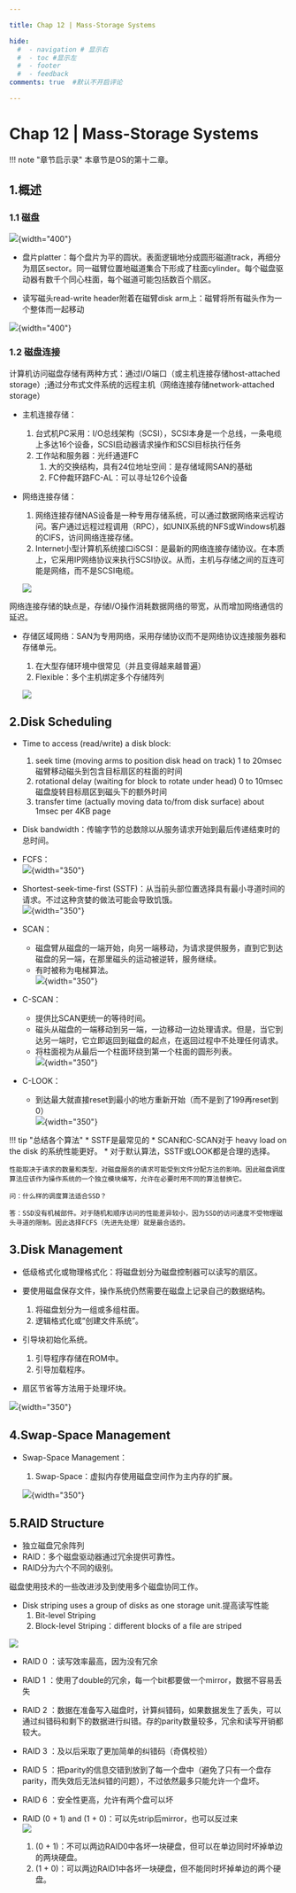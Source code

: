 ```yaml
---

title: Chap 12 | Mass-Storage Systems

hide:
  #  - navigation # 显示右
  #  - toc #显示左
  #  - footer
  #  - feedback  
comments: true  #默认不开启评论

---
```


<h1 id="欢迎">Chap 12 | Mass-Storage Systems</h1>

!!! note "章节启示录"
    <!-- === "Tab 1" -->
        <!-- Markdown **content**. -->
    <!-- === "Tab 2"
        More Markdown **content**. -->
    本章节是OS的第十二章。

## 1.概述
### 1.1 磁盘
![](./img/124.png){width="400"}     

* 盘片platter：每个盘片为平的圆状。表面逻辑地分成圆形磁道track，再细分为扇区sector。同一磁臂位置地磁道集合下形成了柱面cylinder。每个磁盘驱动器有数千个同心柱面，每个磁道可能包括数百个扇区。

* 读写磁头read-write header附着在磁臂disk arm上：磁臂将所有磁头作为一个整体而一起移动

![](./img/132.png){width="400"}
### 1.2 磁盘连接
计算机访问磁盘存储有两种方式：通过I/O端口（或主机连接存储host-attached storage）;通过分布式文件系统的远程主机（网络连接存储network-attached storage）

* 主机连接存储：
    1. 台式机PC采用：I/O总线架构（SCSI），SCSI本身是一个总线，一条电缆上多达16个设备，SCSI启动器请求操作和SCSI目标执行任务
    2. 工作站和服务器：光纤通道FC
        1. 大的交换结构，具有24位地址空间：是存储域网SAN的基础
        2. FC仲裁环路FC-AL：可以寻址126个设备

* 网络连接存储：
    1. 网络连接存储NAS设备是一种专用存储系统，可以通过数据网络来远程访问。客户通过远程过程调用（RPC），如UNIX系统的NFS或Windows机器的CIFS，访问网络连接存储。
    2. Internet小型计算机系统接口iSCSI：是最新的网络连接存储协议。在本质上，它采用IP网络协议来执行SCSI协议。从而，主机与存储之间的互连可能是网络，而不是SCSI电缆。

    ![](./img/125.png)

网络连接存储的缺点是，存储I/O操作消耗数据网络的带宽，从而增加网络通信的延迟。

* 存储区域网络：SAN为专用网络，采用存储协议而不是网络协议连接服务器和存储单元。
    1. 在大型存储环境中很常见（并且变得越来越普遍）
    2. Flexible：多个主机绑定多个存储阵列

    ![](./img/126.png)

## 2.Disk Scheduling
* Time to access (read/write) a disk block:
    1. seek time (moving arms to position disk head on track) 1 to 20msec 磁臂移动磁头到包含目标扇区的柱面的时间
    2. rotational delay (waiting for block to rotate under head) 0 to 10msec 磁盘旋转目标扇区到磁头下的额外时间
    3. transfer time (actually moving data to/from disk surface) about 1msec per 4KB page 

* Disk bandwidth：传输字节的总数除以从服务请求开始到最后传递结束时的总时间。

* FCFS：    
    ![](./img/127.png){width="350"}

* Shortest-seek-time-first (SSTF)：从当前头部位置选择具有最小寻道时间的请求。不过这种贪婪的做法可能会导致饥饿。         
    ![](./img/128.png){width="350"}

* SCAN：
    * 磁盘臂从磁盘的一端开始，向另一端移动，为请求提供服务，直到它到达磁盘的另一端，在那里磁头的运动被逆转，服务继续。
    * 有时被称为电梯算法。      
    ![](./img/129.png){width="350"}

* C-SCAN：
    * 提供比SCAN更统一的等待时间。
    * 磁头从磁盘的一端移动到另一端，一边移动一边处理请求。但是，当它到达另一端时，它立即返回到磁盘的起点，在返回过程中不处理任何请求。
    * 将柱面视为从最后一个柱面环绕到第一个柱面的圆形列表。      
    ![](./img/130.png){width="350"}

* C-LOOK：
    * 到达最大就直接reset到最小的地方重新开始（而不是到了199再reset到0）        
    ![](./img/131.png){width="350"}

!!! tip "总结各个算法"
    * SSTF是最常见的
    * SCAN和C-SCAN对于 heavy load on the disk 的系统性能更好。
    * 对于默认算法，SSTF或LOOK都是合理的选择。

    性能取决于请求的数量和类型，对磁盘服务的请求可能受到文件分配方法的影响。因此磁盘调度算法应该作为操作系统的一个独立模块编写，允许在必要时用不同的算法替换它。
    
    问：什么样的调度算法适合SSD？

    答：SSD没有机械部件。对于随机和顺序访问的性能差异较小，因为SSD的访问速度不受物理磁头寻道的限制。因此选择FCFS（先进先处理）就是最合适的。

## 3.Disk Management
* 低级格式化或物理格式化：将磁盘划分为磁盘控制器可以读写的扇区。

* 要使用磁盘保存文件，操作系统仍然需要在磁盘上记录自己的数据结构。
    1. 将磁盘划分为一组或多组柱面。
    2. 逻辑格式化或“创建文件系统”。

* 引导块初始化系统。
    1. 引导程序存储在ROM中。
    2. 引导加载程序。

* 扇区节省等方法用于处理坏块。


![](./img/133.png){width="350"}

## 4.Swap-Space Management
* Swap-Space Management：
    1. Swap-Space：虚拟内存使用磁盘空间作为主内存的扩展。

    ![](./img/134.png){width="350"}

## 5.RAID Structure
* 独立磁盘冗余阵列
* RAID：多个磁盘驱动器通过冗余提供可靠性。
* RAID分为六个不同的级别。


磁盘使用技术的一些改进涉及到使用多个磁盘协同工作。


* Disk striping uses a group of disks as one storage unit.提高读写性能
    1. Bit-level Striping
    2. Block-level Striping：different blocks of a file are striped

![](./img/135.png)   

* RAID 0 ：读写效率最高，因为没有冗余       
* RAID 1 ：使用了double的冗余，每一个bit都要做一个mirror，数据不容易丢失
* RAID 2 ：数据在准备写入磁盘时，计算纠错码，如果数据发生了丢失，可以通过纠错码和剩下的数据进行纠错。存的parity数量较多，冗余和读写开销都较大。
* RAID 3 ：及以后采取了更加简单的纠错码（奇偶校验）
* RAID 5 ：把parity的信息交错到放到了每一个盘中（避免了只有一个盘存parity，而失效后无法纠错的问题），不过依然最多只能允许一个盘坏。        
* RAID 6 ：安全性更高，允许有两个盘可以坏

* RAID (0 + 1) and (1 + 0)：可以先strip后mirror，也可以反过来    
    ![](./img/136.png)

    1. (0 + 1)：不可以两边RAID0中各坏一块硬盘，但可以在单边同时坏掉单边的两块硬盘。
    2. (1 + 0)：可以两边RAID1中各坏一块硬盘，但不能同时坏掉单边的两个硬盘。